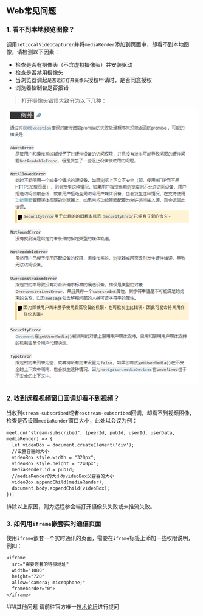 ## Web常见问题

### 1. 看不到本地预览图像？

调用`setLocalVideoCapturer`并将`mediaRender`添加到页面中，却看不到本地图像，请检测以下因素：

- 检查是否有摄像头（不含虚拟摄像头）并安装驱动
- 检查是否禁用摄像头
- 当浏览器调起`是否运行打开摄像头`授权申请时，是否同意授权
- 浏览器控制台是否报错

> 打开摄像头错误大致分为以下几种：

![打开摄像头失败的错误信息](/assets/images/web/FAQ/getUserMediaError.png)

### 2. 收到远程视频窗口回调却看不到视频？

当收到`stream-subscribed`或者`exstream-subscribed`回调，却看不到视频图像，检查是否设置`mediaRender`窗口大小，此处以会议为例：

```
meet.on("stream-subscribed", (peerId, pubId, userId, userData, mediaRender) => {
  let videoBox = document.createElement('div');
  //设置容器的大小
  videoBox.style.width = "320px";
  videoBox.style.height = "240px";
  mediaRender.id = pubId;
  //mediaRender的大小为videoBox父容器的大小
  videoBox.appendChild(mediaRender);
  document.body.appendChild(videoBox);
});
```

排除以上原因，则为远程参会端打开摄像头失败或未推流失败。

### 3. 如何用`iframe`嵌套实时通信页面

使用`iframe`嵌套一个实时通讯的页面，需要在`iframe`标签上添加一些权限说明，例如：

```
<iframe
  src="需要嵌套的链接地址"
  width="1080"
  height="720"
  allow="camera; microphone;"
  frameborder="0">
</iframe>
```

###其他问题
请前往官方唯一[技术论坛](https://bbs.anyrtc.io/)进行提问
    

